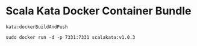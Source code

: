 # Scala Kata Docker Container Bundle

`kata:dockerBuildAndPush`

`sudo docker run -d -p 7331:7331 scalakata:v1.0.3`